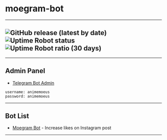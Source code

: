 # moegram-bot

---

## ![GitHub release (latest by date)](https://img.shields.io/github/v/release/animemoeus/telegram-bot?color=green) ![Uptime Robot status](https://img.shields.io/uptimerobot/status/m792813817-4078225bff158102d312f102) ![Uptime Robot ratio (30 days)](https://img.shields.io/uptimerobot/ratio/m792813817-4078225bff158102d312f102)

---

## Admin Panel

- [Telegram Bot Admin](https://telegram-bot.animemoe.us/admin)

```plaintext
username: animemoeus
password: animemoeus
```

---

## Bot List

- [Moegram Bot](https://t.me/moegram_bot) - Increase likes on Instagram post

---
